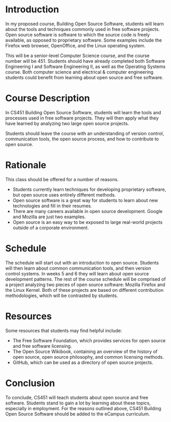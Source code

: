Introduction
============
In my proposed course, Building Open Source Software, students will learn about
the tools and techniques commonly used in free software projects.  Open source
software is software to which the source code is freely available, as opposed to
proprietary software.  Some examples include the Firefox web browser,
OpenOffice, and the Linux operating system.

This will be a senior-level Computer Science course, and the course number will
be 451.  Students should have already completed both Software Engineering I and
Software Engineering II, as well as the Operating Systems course.  Both computer
science and electrical & computer engineering students could benefit from
learning about open source and free software.

Course Description
==================
In CS451 Building Open Source Software, students will learn the tools and
processes used in free software projects.  They will then apply what they have
learned by analyzing two large open source projects.

Students should leave the course with an understanding of version control,
communication tools, the open source process, and how to contribute to open
source.

Rationale
=========

This class should be offered for a number of reasons.

* Students currently learn techniques for developing proprietary software, but
  open source uses entirely different methods.
* Open source software is a great way for students to learn about new
  technologies and fill in their resumes.
* There are many careers available in open source development.  Google and
  Mozilla are just two examples.
* Open source is an easy way to be exposed to large real-world projects outside
  of a corporate environment.

Schedule
========

The schedule will start out with an introduction to open source.  Students will
then learn about common communication tools, and then version control systems.
In weeks 5 and 6 they will learn about open source development patterns.  The
rest of the course schedule will be comprised of a project analyzing two pieces
of open source software: Mozilla Firefox and the Linux Kernel.  Both of these
projects are based on different contribution methodologies, which will be
contrasted by students.

Resources
=========

Some resources that students may find helpful include:

* The Free Software Foundation, which provides services for open source and free
  software licensing.
* The Open Source Wikibook, containing an overview of the history of open
  source, open source philosophy, and common licensing methods.
* GitHub, which can be used as a directory of open source projects.

Conclusion
==========

To conclude, CS451 will teach students about open source and free software.
Students stand to gain a lot by learning about these topics, especially in
employment.  For the reasons outlined above, CS451 Building Open Source Software
should be added to the eCampus curriculum.
